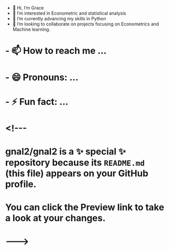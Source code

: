 - 👋 Hi, I’m Grace
- 👀 I’m interested in Econometric and statistical analysis
- 🌱 I’m currently advancing my skills in Python 
- 💞️ I’m looking to collaborate on projects focusing on Econometrics and Machine learning.
# - 📫 How to reach me ...
# - 😄 Pronouns: ...
# - ⚡ Fun fact: ...

# <!---
# gnal2/gnal2 is a ✨ special ✨ repository because its `README.md` (this file) appears on your GitHub profile.
# You can click the Preview link to take a look at your changes.
# --->
